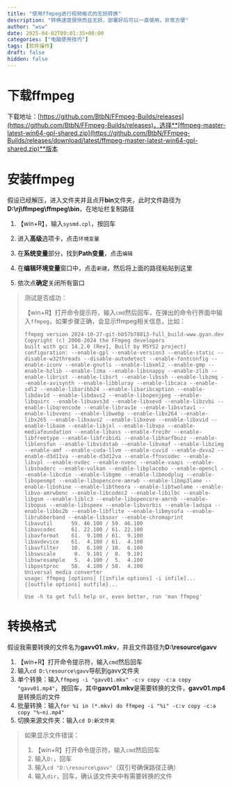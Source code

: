 ```yaml
---
title: "使用ffmpeg进行视频格式的无损转换"
description: "转换速度很快而且无损，部署好后可以一直使用，非常方便"
author: "wsw"
date: 2025-04-02T09:01:35+08:00
categories: ["电脑使用技巧"]
tags: [软件操作]
draft: false
hidden: false
---
```


# 下载ffmpeg

下载地址：[https://github.com/BtbN/FFmpeg-Builds/releases](https://github.com/BtbN/FFmpeg-Builds/releases)，选择**[ffmpeg-master-latest-win64-gpl-shared.zip](https://github.com/BtbN/FFmpeg-Builds/releases/download/latest/ffmpeg-master-latest-win64-gpl-shared.zip)**版本

# 安装ffmpeg

假设已经解压，进入文件夹并且点开**bin**文件夹，此时文件路径为**D:\rj\ffmpeg\ffmpeg\bin**，在地址栏复制路径

1. 【win+R】，输入`sysmd.cpl`，按回车

2. 进入**高级**选项卡，点击`环境变量`

3. 在**系统变量**部分，找到**Path变量**，点击`编辑`

4. 在**编辑环境变量**窗口中，点击`新建`，然后将上面的路径粘贴到这里

5. 依次点**确定**关闭所有窗口

>测试是否成功：
>
>【win+R】打开命令提示符，输入`cmd`然后回车，在弹出的命令行界面中输入`ffmpeg`，如果步骤正确，会显示ffmpeg相关信息，比如：
>
>```
>ffmpeg version 2024-10-27-git-bb57b78013-full_build-www.gyan.dev Copyright (c) 2000-2024 the FFmpeg developers
>built with gcc 14.2.0 (Rev1, Built by MSYS2 project)
>configuration: --enable-gpl --enable-version3 --enable-static --disable-w32threads --disable-autodetect --enable-fontconfig --enable-iconv --enable-gnutls --enable-libxml2 --enable-gmp --enable-bzlib --enable-lzma --enable-libsnappy --enable-zlib --enable-librist --enable-libsrt --enable-libssh --enable-libzmq --enable-avisynth --enable-libbluray --enable-libcaca --enable-sdl2 --enable-libaribb24 --enable-libaribcaption --enable-libdav1d --enable-libdavs2 --enable-libopenjpeg --enable-libquirc --enable-libuavs3d --enable-libxevd --enable-libzvbi --enable-libqrencode --enable-librav1e --enable-libsvtav1 --enable-libvvenc --enable-libwebp --enable-libx264 --enable-libx265 --enable-libxavs2 --enable-libxeve --enable-libxvid --enable-libaom --enable-libjxl --enable-libvpx --enable-mediafoundation --enable-libass --enable-frei0r --enable-libfreetype --enable-libfribidi --enable-libharfbuzz --enable-liblensfun --enable-libvidstab --enable-libvmaf --enable-libzimg --enable-amf --enable-cuda-llvm --enable-cuvid --enable-dxva2 --enable-d3d11va --enable-d3d12va --enable-ffnvcodec --enable-libvpl --enable-nvdec --enable-nvenc --enable-vaapi --enable-libshaderc --enable-vulkan --enable-libplacebo --enable-opencl --enable-libcdio --enable-libgme --enable-libmodplug --enable-libopenmpt --enable-libopencore-amrwb --enable-libmp3lame --enable-libshine --enable-libtheora --enable-libtwolame --enable-libvo-amrwbenc --enable-libcodec2 --enable-libilbc --enable-libgsm --enable-liblc3 --enable-libopencore-amrnb --enable-libopus --enable-libspeex --enable-libvorbis --enable-ladspa --enable-libbs2b --enable-libflite --enable-libmysofa --enable-librubberband --enable-libsoxr --enable-chromaprint
>libavutil      59. 46.100 / 59. 46.100
>libavcodec     61. 22.100 / 61. 22.100
>libavformat    61.  9.100 / 61.  9.100
>libavdevice    61.  4.100 / 61.  4.100
>libavfilter    10.  6.100 / 10.  6.100
>libswscale      8.  9.101 /  8.  9.101
>libswresample   5.  4.100 /  5.  4.100
>libpostproc    58.  4.100 / 58.  4.100
>Universal media converter
>usage: ffmpeg [options] [[infile options] -i infile]... {[outfile options] outfile}...
>
>Use -h to get full help or, even better, run 'man ffmpeg'
>```

# 转换格式

假设我需要转换的文件名为**gavv01.mkv**，并且文件路径为**D:\resource\gavv**

1. 【win+R】打开命令提示符，输入`cmd`然后回车
1. 输入`cd D:\resource\gavv`导航到gavv文件夹
1. 单个转换：输入`ffmpeg -i "gavv01.mkv" -c:v copy -c:a copy "gavv01.mp4"`，按回车，其中**gavv01.mkv**是需要转换的文件，**gavv01.mp4**是转换后的文件
1. 批量转换：输入`for %i in (*.mkv) do ffmpeg -i "%i" -c:v copy -c:a copy "%~ni.mp4"`
1. 切换来源文件夹：输入`cd D:新文件夹`

> 如果显示文件错误：
>
> 1. 【win+R】打开命令提示符，输入`cmd`然后回车
> 2. 输入`D:`，回车
> 3. 输入`cd "D:\resource\gavv"`（双引号确保路径正确）
> 4. 输入`dir`，回车，确认该文件夹中有需要转换的文件

